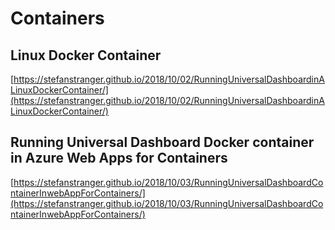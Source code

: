 # Containers

## Linux Docker Container

[https://stefanstranger.github.io/2018/10/02/RunningUniversalDashboardinALinuxDockerContainer/](https://stefanstranger.github.io/2018/10/02/RunningUniversalDashboardinALinuxDockerContainer/)

## Running Universal Dashboard Docker container in Azure Web Apps for Containers

[https://stefanstranger.github.io/2018/10/03/RunningUniversalDashboardContainerInwebAppForContainers/](https://stefanstranger.github.io/2018/10/03/RunningUniversalDashboardContainerInwebAppForContainers/)

